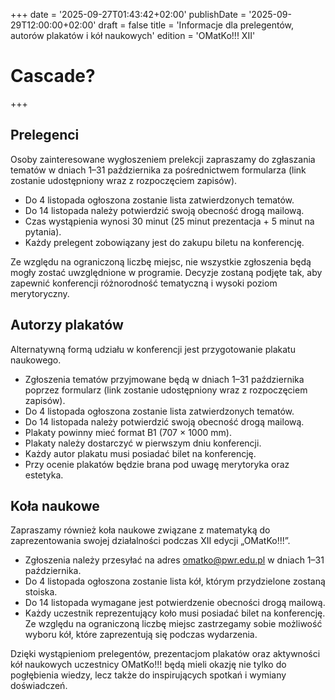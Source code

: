 +++
date = '2025-09-27T01:43:42+02:00'
publishDate = '2025-09-29T12:00:00+02:00'
draft = false
title = 'Informacje dla prelegentów, autorów plakatów i kół naukowych'
edition = 'OMatKo!!! XII'
# Cascade?
+++

## Prelegenci

Osoby zainteresowane wygłoszeniem prelekcji zapraszamy do zgłaszania tematów w dniach 1–31 października za pośrednictwem formularza (link zostanie udostępniony wraz z rozpoczęciem zapisów).
- Do 4 listopada ogłoszona zostanie lista zatwierdzonych tematów.
- Do 14 listopada należy potwierdzić swoją obecność drogą mailową.
- Czas wystąpienia wynosi 30 minut (25 minut prezentacja + 5 minut na pytania).
- Każdy prelegent zobowiązany jest do zakupu biletu na konferencję.

Ze względu na ograniczoną liczbę miejsc, nie wszystkie zgłoszenia będą mogły zostać uwzględnione w programie. Decyzje zostaną podjęte tak, aby zapewnić konferencji różnorodność tematyczną i wysoki poziom merytoryczny.



## Autorzy plakatów

Alternatywną formą udziału w konferencji jest przygotowanie plakatu naukowego.
- Zgłoszenia tematów przyjmowane będą w dniach 1–31 października poprzez formularz (link zostanie udostępniony wraz z rozpoczęciem zapisów).
- Do 4 listopada ogłoszona zostanie lista zatwierdzonych tematów.
- Do 14 listopada należy potwierdzić swoją obecność drogą mailową.
- Plakaty powinny mieć format B1 (707 × 1000 mm).
- Plakaty należy dostarczyć w pierwszym dniu konferencji.
- Każdy autor plakatu musi posiadać bilet na konferencję.
- Przy ocenie plakatów będzie brana pod uwagę merytoryka oraz estetyka.


## Koła naukowe

Zapraszamy również koła naukowe związane z matematyką do zaprezentowania swojej działalności podczas XII edycji „OMatKo!!!”.
- Zgłoszenia należy przesyłać na adres omatko@pwr.edu.pl w dniach 1–31 października.
- Do 4 listopada ogłoszona zostanie lista kół, którym przydzielone zostaną stoiska.
- Do 14 listopada wymagane jest potwierdzenie obecności drogą mailową.
- Każdy uczestnik reprezentujący koło musi posiadać bilet na konferencję.
Ze względu na ograniczoną liczbę miejsc zastrzegamy sobie możliwość wyboru kół, które zaprezentują się podczas wydarzenia.

Dzięki wystąpieniom prelegentów, prezentacjom plakatów oraz aktywności kół naukowych uczestnicy OMatKo!!! będą mieli okazję nie tylko do pogłębienia wiedzy, lecz także do inspirujących spotkań i wymiany doświadczeń.